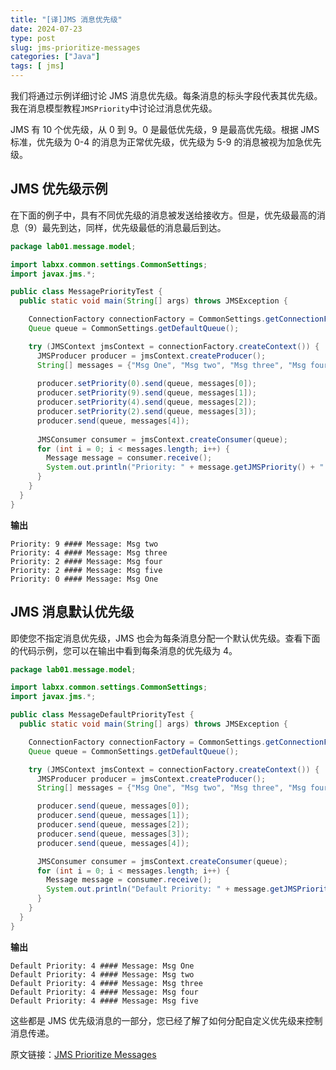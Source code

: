 ```yaml
---
title: "[译]JMS 消息优先级"
date: 2024-07-23
type: post
slug: jms-prioritize-messages
categories: ["Java"]
tags: [ jms]
---
```


我们将通过示例详细讨论 JMS 消息优先级。每条消息的标头字段代表其优先级。我在消息模型教程`JMSPriority`中讨论过消息优先级。

JMS 有 10 个优先级，从 0 到 9。0 是最低优先级，9 是最高优先级。根据 JMS 标准，优先级为 0-4 的消息为正常优先级，优先级为 5-9 的消息被视为加急优先级。

## JMS 优先级示例

在下面的例子中，具有不同优先级的消息被发送给接收方。但是，优先级最高的消息（9）最先到达，同样，优先级最低的消息最后到达。

```Java
package lab01.message.model;

import labxx.common.settings.CommonSettings;
import javax.jms.*;

public class MessagePriorityTest {
  public static void main(String[] args) throws JMSException {

    ConnectionFactory connectionFactory = CommonSettings.getConnectionFactory();
    Queue queue = CommonSettings.getDefaultQueue();

    try (JMSContext jmsContext = connectionFactory.createContext()) {
      JMSProducer producer = jmsContext.createProducer();
      String[] messages = {"Msg One", "Msg two", "Msg three", "Msg four", "Msg five"};
  
      producer.setPriority(0).send(queue, messages[0]);
      producer.setPriority(9).send(queue, messages[1]);
      producer.setPriority(4).send(queue, messages[2]);
      producer.setPriority(2).send(queue, messages[3]);
      producer.send(queue, messages[4]);
  
      JMSConsumer consumer = jmsContext.createConsumer(queue);
      for (int i = 0; i < messages.length; i++) {
        Message message = consumer.receive();
        System.out.println("Priority: " + message.getJMSPriority() + " #### Message: " + message.getBody(String.class));
      }
    }
  }
}
```

**输出**

```
Priority: 9 #### Message: Msg two
Priority: 4 #### Message: Msg three
Priority: 2 #### Message: Msg four
Priority: 2 #### Message: Msg five
Priority: 0 #### Message: Msg One
```

## JMS 消息默认优先级

即使您不指定消息优先级，JMS 也会为每条消息分配一个默认优先级。查看下面的代码示例，您可以在输出中看到每条消息的优先级为 4。

```Java
package lab01.message.model;

import labxx.common.settings.CommonSettings;
import javax.jms.*;

public class MessageDefaultPriorityTest {
  public static void main(String[] args) throws JMSException {

    ConnectionFactory connectionFactory = CommonSettings.getConnectionFactory();
    Queue queue = CommonSettings.getDefaultQueue();

    try (JMSContext jmsContext = connectionFactory.createContext()) {
      JMSProducer producer = jmsContext.createProducer();
      String[] messages = {"Msg One", "Msg two", "Msg three", "Msg four", "Msg five"};

      producer.send(queue, messages[0]);
      producer.send(queue, messages[1]);
      producer.send(queue, messages[2]);
      producer.send(queue, messages[3]);
      producer.send(queue, messages[4]);

      JMSConsumer consumer = jmsContext.createConsumer(queue);
      for (int i = 0; i < messages.length; i++) {
        Message message = consumer.receive();
        System.out.println("Default Priority: " + message.getJMSPriority() + " #### Message: " + message.getBody(String.class));
      }
    }
  }
}
```

**输出**

```
Default Priority: 4 #### Message: Msg One
Default Priority: 4 #### Message: Msg two
Default Priority: 4 #### Message: Msg three
Default Priority: 4 #### Message: Msg four
Default Priority: 4 #### Message: Msg five
```

这些都是 JMS 优先级消息的一部分，您已经了解了如何分配自定义优先级来控制消息传递。



原文链接：[JMS Prioritize Messages](https:/jstobigdata.com/jms/jms-prioritize-messages/)
